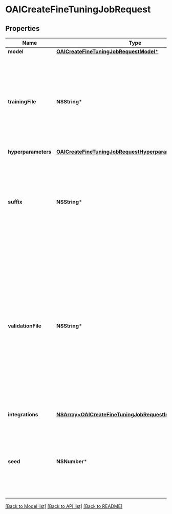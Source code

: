 # OAICreateFineTuningJobRequest

## Properties
Name | Type | Description | Notes
------------ | ------------- | ------------- | -------------
**model** | [**OAICreateFineTuningJobRequestModel***](OAICreateFineTuningJobRequestModel.md) |  | 
**trainingFile** | **NSString*** | The ID of an uploaded file that contains training data.  See [upload file](/docs/api-reference/files/upload) for how to upload a file.  Your dataset must be formatted as a JSONL file. Additionally, you must upload your file with the purpose &#x60;fine-tune&#x60;.  See the [fine-tuning guide](/docs/guides/fine-tuning) for more details.  | 
**hyperparameters** | [**OAICreateFineTuningJobRequestHyperparameters***](OAICreateFineTuningJobRequestHyperparameters.md) |  | [optional] 
**suffix** | **NSString*** | A string of up to 18 characters that will be added to your fine-tuned model name.  For example, a &#x60;suffix&#x60; of \&quot;custom-model-name\&quot; would produce a model name like &#x60;ft:gpt-3.5-turbo:openai:custom-model-name:7p4lURel&#x60;.  | [optional] 
**validationFile** | **NSString*** | The ID of an uploaded file that contains validation data.  If you provide this file, the data is used to generate validation metrics periodically during fine-tuning. These metrics can be viewed in the fine-tuning results file. The same data should not be present in both train and validation files.  Your dataset must be formatted as a JSONL file. You must upload your file with the purpose &#x60;fine-tune&#x60;.  See the [fine-tuning guide](/docs/guides/fine-tuning) for more details.  | [optional] 
**integrations** | [**NSArray&lt;OAICreateFineTuningJobRequestIntegrationsInner&gt;***](OAICreateFineTuningJobRequestIntegrationsInner.md) | A list of integrations to enable for your fine-tuning job. | [optional] 
**seed** | **NSNumber*** | The seed controls the reproducibility of the job. Passing in the same seed and job parameters should produce the same results, but may differ in rare cases. If a seed is not specified, one will be generated for you.  | [optional] 

[[Back to Model list]](../README.md#documentation-for-models) [[Back to API list]](../README.md#documentation-for-api-endpoints) [[Back to README]](../README.md)


